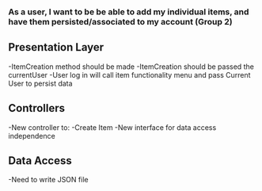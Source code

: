 ### As a user, I want to be be able to add my individual items, and have them persisted/associated to my account (Group 2)

## Presentation Layer
-ItemCreation method should be made
-ItemCreation should be passed the currentUser
-User log in will call item functionality menu and pass Current User to persist data
## Controllers
-New controller to:
    -Create Item
-New interface for data access independence
## Data Access
-Need to write JSON file